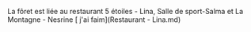 La fôret est liée au restaurant 5 étoiles - Lina, Salle de sport-Salma et La Montagne - Nesrine
[ j'ai faim](Restaurant - Lina.md)
